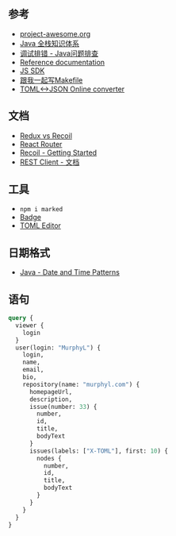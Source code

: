 ## 参考

- [project-awesome.org](https://project-awesome.org/)
- [Java 全栈知识体系](https://pdai.tech/)
- [调试排错 - Java问题排查](https://pdai.tech/md/java/jvm/java-jvm-debug-tools-linux.html)
- [Reference documentation](https://docs.docker.com/reference/)
- [JS SDK](https://cusdis.com/doc#/advanced/sdk)
- [跟我一起写Makefile](https://seisman.github.io/how-to-write-makefile/introduction.html)
- [TOML<->JSON Online converter](https://pseitz.github.io/toml-to-json-online-converter/)

## 文档

- [Redux vs Recoil](https://segmentfault.com/a/1190000023718977)
- [React Router](https://reactrouter.com/web/example/basic)
- [Recoil - Getting Started](https://recoiljs.org/docs/introduction/getting-started)
- [REST Client - 文档](https://marketplace.visualstudio.com/items?itemName=humao.rest-client)

## 工具

- `npm i marked`
- [Badge](https://shields.io)
- [TOML Editor](https://pseitz.github.io/toml-to-json-online-converter/)

## 日期格式

- [Java - Date and Time Patterns](https://docs.oracle.com/javase/7/docs/api/java/text/SimpleDateFormat.html)

## 语句

```graphql
query {
  viewer {
    login
  }
  user(login: "MurphyL") {
    login,
    name,
    email,
    bio,
    repository(name: "murphyl.com") {
      homepageUrl,
      description,
      issue(number: 33) {
        number,
        id,
        title,
        bodyText
      }
      issues(labels: ["X-TOML"], first: 10) {
        nodes {
          number,
          id,
          title,
          bodyText
        }
      }
    }
  }
}
```
